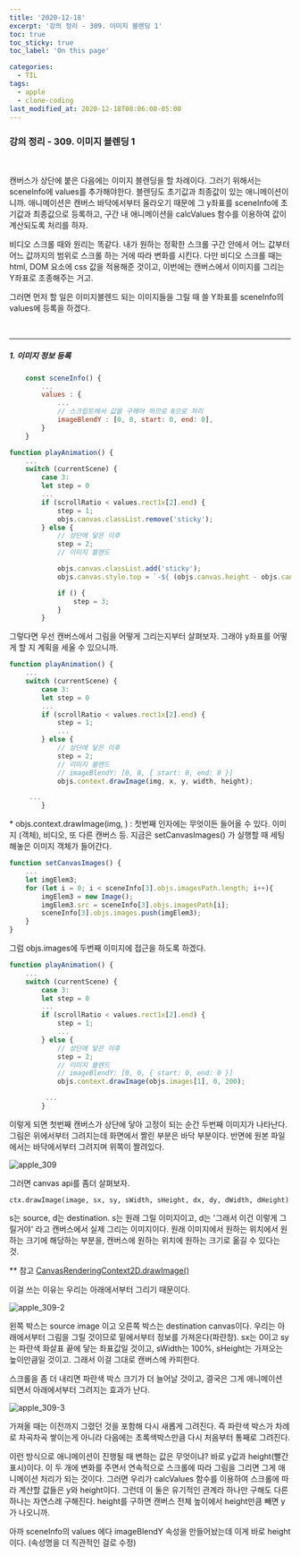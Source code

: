 ```yaml
---
title: '2020-12-18'
excerpt: '강의 정리 - 309. 이미지 블렌딩 1'
toc: true
toc_sticky: true
toc_label: 'On this page'

categories:
  - TIL
tags:
  - apple
  - clone-coding
last_modified_at: 2020-12-18T08:06:00-05:00
---
```


### 강의 정리 - 309. 이미지 블렌딩 1

<br />

캔버스가 상단에 붙은 다음에는 이미지 블렌딩을 할 차례이다.
그러기 위해서는 sceneInfo에 values를 추가해야한다. 블렌딩도 초기값과 최종값이 있는 애니메이션이니까. 애니메이션은 캔버스 바닥에서부터 올라오기 때문에 그 y좌표를 sceneInfo에 초기값과 최종값으로 등록하고, 구간 내 애니메이션을 calcValues 함수를 이용하여 값이 계산되도록 처리를 하자.

비디오 스크롤 때와 원리는 똑같다. 내가 원하는 정확한 스크롤 구간 안에서 어느 값부터 어느 값까지의 범위로 스크롤 하는 거에 따라 변화를 시킨다. 다만 비디오 스크롤 때는 html, DOM 요소에 css 값을 적용해준 것이고, 이번에는 캔버스에서 이미지를 그리는 Y좌표로 조종해주는 거고.

그러면 먼저 할 일은 이미지블렌드 되는 이미지들을 그릴 때 쓸 Y좌표를 sceneInfo의 values에 등록을 하겠다.

<br />

---

##### 1. 이미지 정보 등록

```javascript
    const sceneInfo() {
        ...
        values : {
            ...
            // 스크립트에서 값을 구해야 하므로 0으로 처리
            imageBlendY : [0, 0, start: 0, end: 0],
        }
    }
```

```javascript
function playAnimation() {
    ...
    switch (currentScene) {
        case 3:
        let step = 0
        ...
        if (scrollRatio < values.rect1x[2].end) {
            step = 1;
            objs.canvas.classList.remove('sticky');
        } else {
            // 상단에 닿은 이후
            step = 2;
            // 이미지 블렌드

            objs.canvas.classList.add('sticky');
            objs.canvas.style.top = `-${ (objs.canvas.height - objs.canvas.height * canvasScaleRatio) / 2}px`;

            if () {
                step = 3;
            }
        }
```

그렇다면 우선 캔버스에서 그림을 어떻게 그리는지부터 살펴보자. 그래야 y좌표를 어떻게 할 지 계획을 세울 수 있으니까.

```javascript
function playAnimation() {
    ...
    switch (currentScene) {
        case 3:
        let step = 0
        ...
        if (scrollRatio < values.rect1x[2].end) {
            step = 1;
            ...
        } else {
            // 상단에 닿은 이후
            step = 2;
            // 이미지 블렌드
            // imageBlendY: [0, 0, { start: 0, end: 0 }]
            objs.context.drawImage(img, x, y, width, height);

     ...
        }
```

\* objs.context.drawImage(img, ) :
첫번째 인자에는 무엇이든 들어올 수 있다. 이미지 (객체), 비디오, 또 다른 캔버스 등. 지금은 setCanvasImages() 가 실행할 때 세팅해놓은 이미지 객체가 들어간다.

```javascript
function setCanvasImages() {
    ...
    let imgElem3;
    for (let i = 0; i < sceneInfo[3].objs.imagesPath.length; i++){
        imgElem3 = new Image();
        imgElem3.src = sceneInfo[3].objs.imagesPath[i];
        sceneInfo[3].objs.images.push(imgElem3);
    }
}
```

그럼 objs.images에 두번째 이미지에 접근을 하도록 하겠다.

```javascript
function playAnimation() {
    ...
    switch (currentScene) {
        case 3:
        let step = 0
        ...
        if (scrollRatio < values.rect1x[2].end) {
            step = 1;
            ...
        } else {
            // 상단에 닿은 이후
            step = 2;
            // 이미지 블렌드
            // imageBlendY: [0, 0, { start: 0, end: 0 }]
            objs.context.drawImage(objs.images[1], 0, 200);

         ...
        }
```

이렇게 되면 첫번째 캔버스가 상단에 닿아 고정이 되는 순간 두번째 이미지가 나타난다. 그림은 위에서부터 그려지는데 화면에서 짤린 부분은 바닥 부분이다. 반면에 원본 파일에서는 바닥에서부터 그려지며 위쪽이 짤려있다.

![apple_309](https://user-images.githubusercontent.com/75867748/102604791-0c146700-4168-11eb-9325-91eabc70e2ed.png)

그러면 canvas api를 좀더 살펴보자.

```
ctx.drawImage(image, sx, sy, sWidth, sHeight, dx, dy, dWidth, dHeight)
```

s는 source, d는 destination.
s는 원래 그릴 이미지이고, d는 '그래서 이건 이렇게 그릴거야' 라고 캔버스에서 실제 그리는 이미지이다. 원래 이미지에서 원하는 위치에서 원하는 크기에 해당하는 부분을, 캔버스에 원하는 위치에 원하는 크기로 옮길 수 있다는 것.

\*\* 참고
[CanvasRenderingContext2D.drawImage()](https://developer.mozilla.org/en-US/docs/Web/API/CanvasRenderingContext2D/drawImage)

이걸 쓰는 이유는 우리는 아래에서부터 그리기 때문이다.

![apple_309-2](https://user-images.githubusercontent.com/75867748/102606578-47179a00-416a-11eb-8398-6fcc744802e6.png)

왼쪽 박스는 source image 이고 오른쪽 박스는 destination canvas이다. 우리는 아래에서부터 그림을 그릴 것이므로 밑에서부터 정보를 가져온다(파란창). sx는 0이고 sy는 파란색 화살표 끝에 닿는 좌표값일 것이고, sWidth는 100%, sHeight는 가져오는 높이만큼일 것이고. 그래서 이걸 그대로 캔버스에 카피한다.

스크롤을 좀 더 내리면 파란색 박스 크기가 더 늘어날 것이고, 결국은 그게 애니메이션 되면서 아래에서부터 그려지는 효과가 난다.

![apple_309-3](https://user-images.githubusercontent.com/75867748/102607737-25b7ad80-416c-11eb-8dcd-d6ac543e58f6.png)

가져올 때는 이전까지 그렸던 것을 포함해 다시 새롭게 그려진다. 즉 파란색 박스가 차례로 차곡차곡 쌓이는게 아니라 다음에는 초록색박스만큼 다시 처음부터 통째로 그려진다.

이런 방식으로 애니메이션이 진행될 때 변하는 값은 무엇이냐? 바로 y값과 height(빨간 표시)이다. 이 두 개에 변화를 주면서 연속적으로 스크롤에 따라 그림을 그리면 그게 애니메이션 처리가 되는 것이다. 그러면 우리가 calcValues 함수를 이용하여 스크롤에 따라 계산할 값들은 y와 height이다. 그런데 이 둘은 유기적인 관계라 하나만 구해도 다른 하나는 자연스레 구해진다. height를 구하면 캔버스 전체 높이에서 height만큼 빼면 y가 나오니까.

아까 sceneInfo의 values 에다 imageBlendY 속성을 만들어놨는데 이게 바로 height이다. (속성명을 더 직관적인 걸로 수정)
